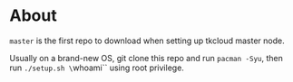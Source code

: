 About
=====
`master` is the first repo to download when setting up
tkcloud master node.

Usually on a brand-new OS, git clone this repo and run
`pacman -Syu`, then run `./setup.sh \`whoami\`` using root privilege.
